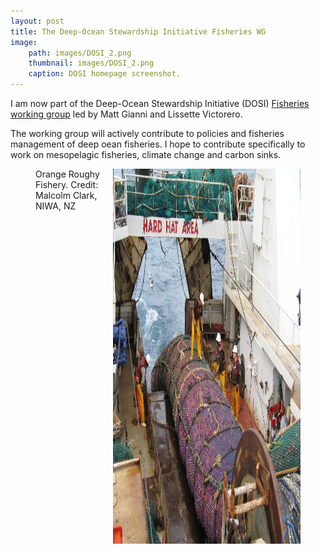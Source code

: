 ```yaml
---
layout: post
title: The Deep-Ocean Stewardship Initiative Fisheries WG
image: 
    path: images/DOSI_2.png
    thumbnail: images/DOSI_2.png
    caption: DOSI homepage screenshot.
---
```


I am now part of the Deep-Ocean Stewardship Initiative (DOSI) [Fisheries working group](https://www.dosi-project.org/topics/deep-ocean-fisheries/) led by Matt Gianni and Lissette Victorero.

The working group will actively contribute to policies and fisheries management of deep oean fisheries. I hope to contribute specifically to work on mesopelagic fisheries, climate change and carbon sinks.


<figure>
    <img src="/Images/DOSI.jpg" style="float: right;" width = "300" height = "600" alt="" >
    <figcaption>Orange Roughy Fishery. Credit: Malcolm Clark, NIWA, NZ</figcaption>
</figure>
